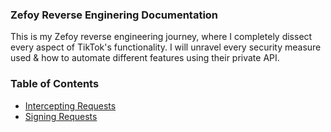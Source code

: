 ### Zefoy Reverse Enginering Documentation

This is my Zefoy reverse engineering journey, where I completely dissect every aspect of TikTok's functionality. I will unravel every security measure used & how to automate different features using their private API.

### Table of Contents 
- [Intercepting Requests](https://)
- [Signing Requests](https://)

